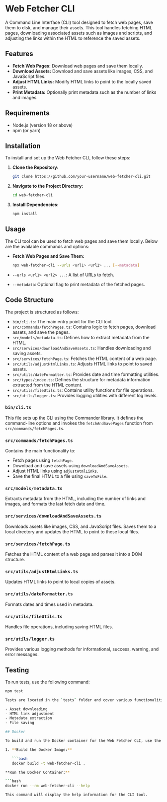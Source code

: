 # Web Fetcher CLI

A Command Line Interface (CLI) tool designed to fetch web pages, save them to disk, and manage their assets. This tool handles fetching HTML pages, downloading associated assets such as images and scripts, and adjusting the links within the HTML to reference the saved assets.

## Features

- **Fetch Web Pages:** Download web pages and save them locally.
- **Download Assets:** Download and save assets like images, CSS, and JavaScript files.
- **Adjust HTML Links:** Modify HTML links to point to the locally saved assets.
- **Print Metadata:** Optionally print metadata such as the number of links and images.

## Requirements

- Node.js (version 18 or above)
- npm (or yarn)

## Installation

To install and set up the Web Fetcher CLI, follow these steps:

1. **Clone the Repository:**

   ```bash
   git clone https://github.com/your-username/web-fetcher-cli.git

2. **Navigate to the Project Directory:**

   ```bash
   cd web-fetcher-cli

3. **Install Dependencies:**

   ```bash
   npm install

## Usage

The CLI tool can be used to fetch web pages and save them locally. Below are the available commands and options:

- **Fetch Web Pages and Save Them:**

  ```bash
  npx web-fetcher-cli --urls <url1> <url2> ... [--metadata]

- `--urls <url1> <url2> ...`: A list of URLs to fetch.
- `--metadata`: Optional flag to print metadata of the fetched pages.

## Code Structure

The project is structured as follows:

- `bin/cli.ts`: The main entry point for the CLI tool.
- `src/commands/fetchPages.ts`: Contains logic to fetch pages, download assets, and save the pages.
- `src/models/metadata.ts`: Defines how to extract metadata from the HTML.
- `src/services/downloadAndSaveAssets.ts`: Handles downloading and saving assets.
- `src/services/fetchPage.ts`: Fetches the HTML content of a web page.
- `src/utils/adjustHtmlLinks.ts`: Adjusts HTML links to point to saved assets.
- `src/utils/dateFormatter.ts`: Provides date and time formatting utilities.
- `src/types/index.ts`: Defines the structure for metadata information extracted from the HTML content.
- `src/utils/fileUtils.ts`: Contains utility functions for file operations.
- `src/utils/logger.ts`: Provides logging utilities with different log levels.

### `bin/cli.ts`

This file sets up the CLI using the Commander library. It defines the command-line options and invokes the `fetchAndSavePages` function from `src/commands/fetchPages.ts`.

### `src/commands/fetchPages.ts`

Contains the main functionality to:
- Fetch pages using `fetchPage`.
- Download and save assets using `downloadAndSaveAssets`.
- Adjust HTML links using `adjustHtmlLinks`.
- Save the final HTML to a file using `saveToFile`.

### `src/models/metadata.ts`

Extracts metadata from the HTML, including the number of links and images, and formats the last fetch date and time.

### `src/services/downloadAndSaveAssets.ts`

Downloads assets like images, CSS, and JavaScript files. Saves them to a local directory and updates the HTML to point to these local files.

### `src/services/fetchPage.ts`

Fetches the HTML content of a web page and parses it into a DOM structure.

### `src/utils/adjustHtmlLinks.ts`

Updates HTML links to point to local copies of assets.

### `src/utils/dateFormatter.ts`

Formats dates and times used in metadata.

### `src/utils/fileUtils.ts`

Handles file operations, including saving HTML files.

### `src/utils/logger.ts`

Provides various logging methods for informational, success, warning, and error messages.

## Testing

To run tests, use the following command:

```bash
npm test

Tests are located in the `tests` folder and cover various functionalities including:

- Asset downloading
- HTML link adjustment
- Metadata extraction
- File saving

## Docker

To build and run the Docker container for the Web Fetcher CLI, use the following commands:

1. **Build the Docker Image:**

   ```bash
   docker build -t web-fetcher-cli .

**Run the Docker Container:**

```bash
docker run --rm web-fetcher-cli --help

This command will display the help information for the CLI tool.